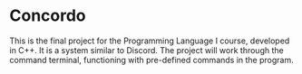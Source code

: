 # Concordo
This is the final project for the Programming Language I course, developed in C++. It is a system similar to Discord. The project will work through the command terminal, functioning with pre-defined commands in the program.
